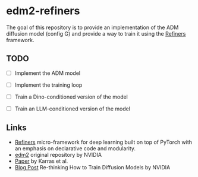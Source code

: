 # edm2-refiners

The goal of this repository is to provide an implementation of the ADM diffusion model (config G) and provide a way to train it using the [Refiners](https://github.com/finegrain-ai/refiners) framework.

## TODO

- [ ] Implement the ADM model
- [ ] Implement the training loop
- [ ] Train a Dino-conditioned version of the model
- [ ] Train an LLM-conditioned version of the model


## Links
- [Refiners](https://github.com/finegrain-ai/refiners) micro-framework for deep learning built on top of PyTorch with an
    emphasis on declarative code and modularity.
- [edm2](https://github.com/NVlabs/edm2) original repository by NVIDIA
- [Paper](https://arxiv.org/abs/2312.02696) by Karras et al.
- [Blog Post](https://developer.nvidia.com/blog/rethinking-how-to-train-diffusion-models/) Re-thinking How to Train Diffusion Models by NVIDIA